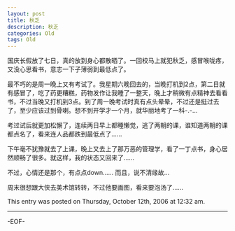 ```yaml
---
layout: post
title: 秋乏
description: 秋乏
categories: Old
tags: Old
---
```

国庆长假放了七日，真的放到身心都散晒了。一回校马上就犯秋乏，感冒喉咙疼，又没心思看书，意志一下子薄弱到最低点了。

最不巧的是周一晚上又有考试了。我星期六晚回去的，当晚打机到2点，第二日就有感冒了，吃了药更糟糕，药物发作让我睡了一整天，晚上才稍微有点精神去看看书，不过当晚又打机到3点。到了周一晚考试时真有点头晕晕，不过还是挺过去了，至少应该过到骨喇。想不到开学才一个月，就华丽地考了一科-.-...

考过试后就更加松懈了，连续两日早上都睡懒觉，逃了两朝的课，谁知道两朝的课都点名了，看来连人品都跌到最低点了......

下午毫不犹豫就去了上课，晚上又去上了那万恶的管理学，看了一丁点书，身心居然顺畅了很多。就这样，我的状态又回来了......

不过，心情还是那个，有点点down...... 而且，说不清缘故...

周末很想跟大侠去美术馆转转，不过他要画图，看来要泡汤了......

This entry was posted on Thursday, October 12th, 2006 at 12:32 am.

---



-EOF-